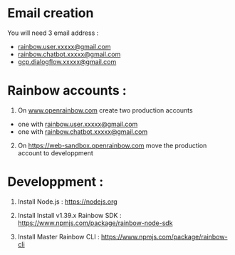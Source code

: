 # Email creation

You will need 3 email address :

* rainbow.user.xxxxx@gmail.com
* rainbow.chatbot.xxxxx@gmail.com
* gcp.dialogflow.xxxxx@gmail.com

# Rainbow accounts :

1. On www.openrainbow.com create two production accounts 
* one with rainbow.user.xxxxx@gmail.com
* one with rainbow.chatbot.xxxxx@gmail.com

2. On https://web-sandbox.openrainbow.com move the production account to developpment

# Developpment :

1. Install Node.js : https://nodejs.org

2. Install Install v1.39.x Rainbow SDK : https://www.npmjs.com/package/rainbow-node-sdk

3. Install Master Rainbow CLI : https://www.npmjs.com/package/rainbow-cli

